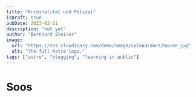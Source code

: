 ```yaml
---
title: "Kriminalität und Polizei"
isDraft: true
pubDate: 2023-02-21
description: "not yet"
author: "Bernhard Steirer"
image:
  url: "https://res.cloudinary.com/demo/image/upload/docs/house.jpg"
  alt: "The full Astro logo."
tags: ["astro", "blogging", "learning in public"]
---
```


# Soos
